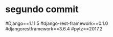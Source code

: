 # segundo commit
#Django==1.11.5
#django-rest-framework==0.1.0
#djangorestframework==3.6.4
#pytz==2017.2
